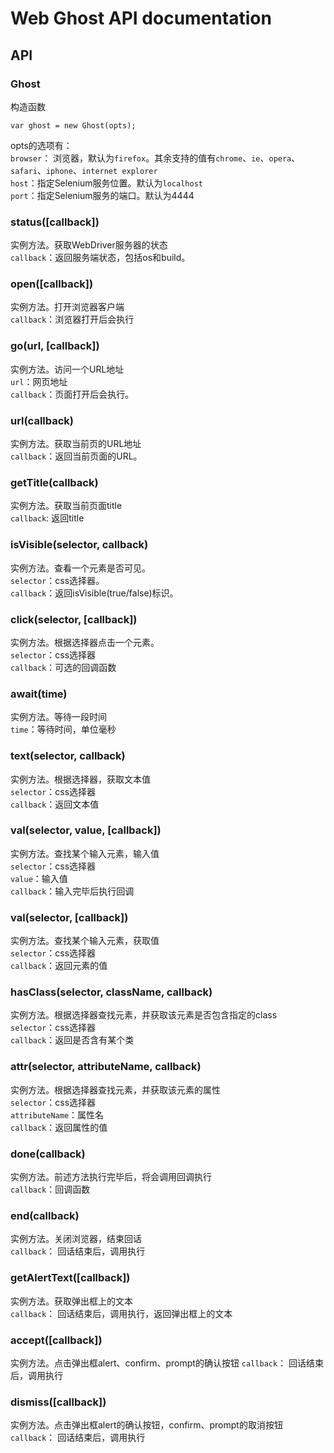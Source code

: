 # Web Ghost API documentation

## API
### Ghost
构造函数  
```
var ghost = new Ghost(opts);
```
opts的选项有：  
`browser`： 浏览器，默认为`firefox`。其余支持的值有`chrome`、`ie`、`opera`、`safari`、`iphone`、`internet explorer`  
`host`：指定Selenium服务位置。默认为`localhost`  
`port`：指定Selenium服务的端口。默认为4444  

### status([callback])  
实例方法。获取WebDriver服务器的状态  
`callback`：返回服务端状态，包括os和build。  

### open([callback])  
实例方法。打开浏览器客户端  
`callback`：浏览器打开后会执行  

### go(url, [callback])  
实例方法。访问一个URL地址  
`url`：网页地址  
`callback`：页面打开后会执行。  

### url(callback)  
实例方法。获取当前页的URL地址  
`callback`：返回当前页面的URL。  

### getTitle(callback)  
实例方法。获取当前页面title  
`callback`: 返回title  

### isVisible(selector, callback)  
实例方法。查看一个元素是否可见。  
`selector`：css选择器。  
`callback`：返回isVisible(true/false)标识。  

### click(selector, [callback])  
实例方法。根据选择器点击一个元素。  
`selector`：css选择器  
`callback`：可选的回调函数  

### await(time)  
实例方法。等待一段时间  
`time`：等待时间，单位毫秒  

### text(selector, callback)  
实例方法。根据选择器，获取文本值  
`selector`：css选择器  
`callback`：返回文本值  

### val(selector, value, [callback])  
实例方法。查找某个输入元素，输入值  
`selector`：css选择器  
`value`：输入值  
`callback`：输入完毕后执行回调

### val(selector, [callback])  
实例方法。查找某个输入元素，获取值  
`selector`：css选择器  
`callback`：返回元素的值

### hasClass(selector, className, callback)  
实例方法。根据选择器查找元素，并获取该元素是否包含指定的class  
`selector`：css选择器  
`callback`：返回是否含有某个类

### attr(selector, attributeName, callback)  
实例方法。根据选择器查找元素，并获取该元素的属性  
`selector`：css选择器  
`attributeName`：属性名  
`callback`：返回属性的值  

### done(callback)  
实例方法。前述方法执行完毕后，将会调用回调执行  
`callback`：回调函数  

### end(callback)  
实例方法。关闭浏览器，结束回话  
`callback`： 回话结束后，调用执行  

### getAlertText([callback])  
实例方法。获取弹出框上的文本  
`callback`： 回话结束后，调用执行，返回弹出框上的文本

### accept([callback])  
实例方法。点击弹出框alert、confirm、prompt的确认按钮
`callback`： 回话结束后，调用执行  

### dismiss([callback])  
实例方法。点击弹出框alert的确认按钮，confirm、prompt的取消按钮
`callback`： 回话结束后，调用执行  